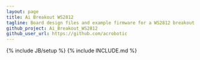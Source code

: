 ```yaml
---
layout: page
title: Ai Breakout WS2812
tagline: Board design files and example firmware for a WS2812 breakout board.
github_project: Ai_Breakout_WS2812
github_user_url: https://github.com/acrobotic
---
```

{% include JB/setup %}
{% include INCLUDE.md %}
